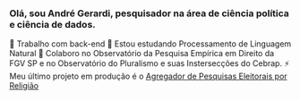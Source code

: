 ### Olá, sou André Gerardi, pesquisador na área de ciência política e ciência de dados. 

🔭 Trabalho com back-end
🌱 Estou estudando Processamento de Linguagem Natural
👯 Colaboro no Observatório da Pesquisa Empírica em Direito da FGV SP e no Observatório do Pluralismo e suas Instersecções do Cebrap.
⚡ Meu último projeto em produção é o [Agregador de Pesquisas Eleitorais por Religião](https://cebrap.org.br/agregador-de-pesquisas-eleitorais-por-religiao/)

